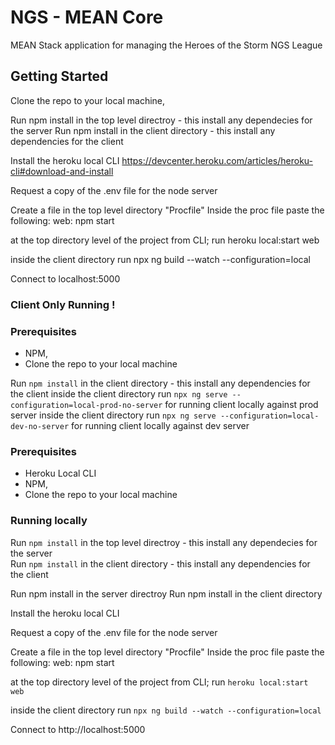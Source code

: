 # NGS - MEAN Core

MEAN Stack application for managing the Heroes of the Storm NGS League

## Getting Started

Clone the repo to your local machine, 

Run npm install in the top level directroy - this install any dependecies for the server
Run npm install in the client directory - this install any dependencies for the client

Install the heroku local CLI https://devcenter.heroku.com/articles/heroku-cli#download-and-install

Request a copy of the .env file for the node server

Create a file in the top level directory "Procfile"
Inside the proc file paste the following: web: npm start

at the top directory level of the project from CLI; run heroku local:start web

inside the client directory run npx ng build --watch --configuration=local

Connect to localhost:5000


### Client Only Running !

### Prerequisites

* NPM,
* Clone the repo to your local machine 

Run `npm install` in the client directory - this install any dependencies for the client
inside the client directory run `npx ng serve --configuration=local-prod-no-server` for running client locally against prod server
inside the client directory run `npx ng serve --configuration=local-dev-no-server` for running client locally against dev server


### Prerequisites

* Heroku Local CLI
* NPM,
* Clone the repo to your local machine 


### Running locally
Run `npm install` in the top level directroy - this install any dependecies for the server  
Run `npm install` in the client directory - this install any dependencies for the client  

Run npm install in the server directroy
Run npm install in the client directory

Install the heroku local CLI

Request a copy of the .env file for the node server

Create a file in the top level directory "Procfile"
Inside the proc file paste the following: web: npm start

at the top directory level of the project from CLI; run `heroku local:start web`

inside the client directory run `npx ng build --watch --configuration=local`

Connect to http://localhost:5000

